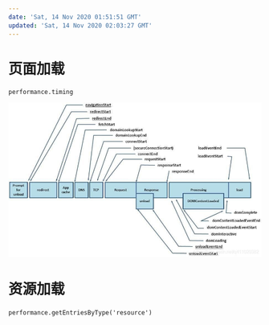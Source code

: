 ```yaml
---
date: 'Sat, 14 Nov 2020 01:51:51 GMT'
updated: 'Sat, 14 Nov 2020 02:03:27 GMT'
---
```


# 页面加载

`performance.timing`

![performance-timing](./images/performance-timing.jpg)

# 资源加载

`performance.getEntriesByType('resource')`

